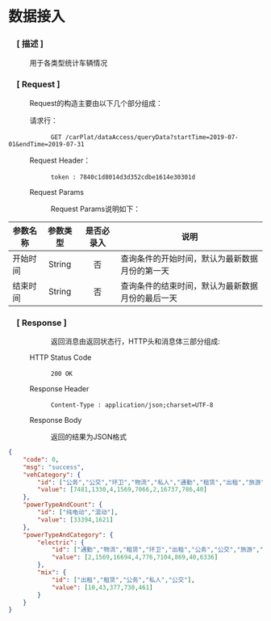 # 数据接入

### &ensp;&ensp;[ 描述 ]

&ensp;&ensp;&ensp;&ensp;&ensp;&ensp;用于各类型统计车辆情况

### &ensp;&ensp;[ Request ]
&ensp;&ensp;&ensp;&ensp;&ensp;&ensp;Request的构造主要由以下几个部分组成：

&ensp;&ensp;&ensp;&ensp;&ensp;&ensp;请求行：

&ensp;&ensp;&ensp;&ensp;&ensp;&ensp;&ensp;&ensp;&ensp;&ensp;&ensp;&ensp;`GET /carPlat/dataAccess/queryData?startTime=2019-07-01&endTime=2019-07-31`

&ensp;&ensp;&ensp;&ensp;&ensp;&ensp;Request Header：


&ensp;&ensp;&ensp;&ensp;&ensp;&ensp;&ensp;&ensp;&ensp;&ensp;&ensp;&ensp;`token : 7840c1d8014d3d352cdbe1614e30301d`

&ensp;&ensp;&ensp;&ensp;&ensp;&ensp;Request Params

&ensp;&ensp;&ensp;&ensp;&ensp;&ensp;&ensp;&ensp;&ensp;&ensp;&ensp;&ensp;Request Params说明如下：

参数名称|参数类型|是否必录入|说明
--|:--:|:--:|--
开始时间 | String | 否 | 查询条件的开始时间，默认为最新数据月份的第一天
结束时间 | String | 否 | 查询条件的结束时间，默认为最新数据月份的最后一天



### &ensp;&ensp;[ Response ]
&ensp;&ensp;&ensp;&ensp;&ensp;&ensp;&ensp;&ensp;&ensp;&ensp;&ensp;&ensp;返回消息由返回状态行，HTTP头和消息体三部分组成:

&ensp;&ensp;&ensp;&ensp;&ensp;&ensp;HTTP Status Code

&ensp;&ensp;&ensp;&ensp;&ensp;&ensp;&ensp;&ensp;&ensp;&ensp;&ensp;&ensp;`200 OK`

&ensp;&ensp;&ensp;&ensp;&ensp;&ensp;Response Header

&ensp;&ensp;&ensp;&ensp;&ensp;&ensp;&ensp;&ensp;&ensp;&ensp;&ensp;&ensp;`Content-Type : application/json;charset=UTF-8`

&ensp;&ensp;&ensp;&ensp;&ensp;&ensp;Response Body

&ensp;&ensp;&ensp;&ensp;&ensp;&ensp;&ensp;&ensp;&ensp;&ensp;&ensp;&ensp;返回的结果为JSON格式

``` json
{
    "code": 0,
    "msg": "success",
    "vehCategory": {
        "id": ["公务","公交","环卫","物流","私人","通勤","租赁","出租","旅游"],
        "value": [7481,1330,4,1569,7066,2,16737,786,40]
    },
    "powerTypeAndCount": {
        "id": ["纯电动","混动"],
        "value": [33394,1621]
    },
    "powerTypeAndCategory": {
        "electric": {
            "id": ["通勤","物流","租赁","环卫","出租","公务","公交","旅游","私人"],
            "value": [2,1569,16694,4,776,7104,869,40,6336]
        },
        "mix": {
            "id": ["出租","租赁","公务","私人","公交"],
            "value": [10,43,377,730,461]
        }
    }
}
```
